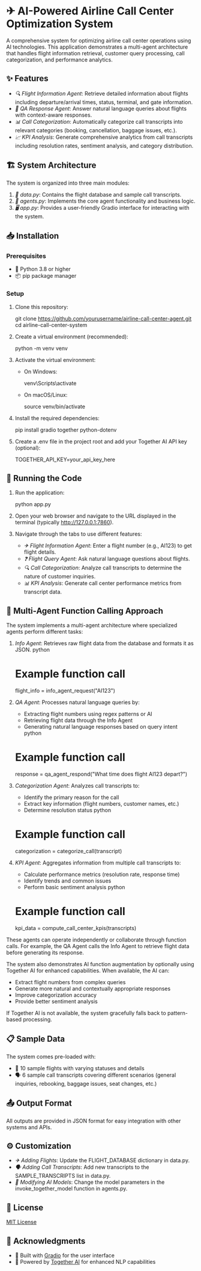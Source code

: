
# ✈ AI-Powered Airline Call Center Optimization System

A comprehensive system for optimizing airline call center operations using AI technologies. This application demonstrates a multi-agent architecture that handles flight information retrieval, customer query processing, call categorization, and performance analytics.

## ✨ Features

- *🔍 Flight Information Agent*: Retrieve detailed information about flights including departure/arrival times, status, terminal, and gate information.
- *💬 QA Response Agent*: Answer natural language queries about flights with context-aware responses.
- *📊 Call Categorization*: Automatically categorize call transcripts into relevant categories (booking, cancellation, baggage issues, etc.).
- *📈 KPI Analysis*: Generate comprehensive analytics from call transcripts including resolution rates, sentiment analysis, and category distribution.

## 🏗 System Architecture

The system is organized into three main modules:

1. *📁 data.py*: Contains the flight database and sample call transcripts.
2. *🤖 agents.py*: Implements the core agent functionality and business logic.
3. *🖥 app.py*: Provides a user-friendly Gradio interface for interacting with the system.

## 📥 Installation

### Prerequisites

- 🐍 Python 3.8 or higher
- 📦 pip package manager

### Setup

1. Clone this repository:
   
   git clone https://github.com/yourusername/airline-call-center-agent.git
   cd airline-call-center-system
   

2. Create a virtual environment (recommended):
   
   python -m venv venv
   

3. Activate the virtual environment:
   - On Windows:
     
     venv\Scripts\activate
     
   - On macOS/Linux:
     
     source venv/bin/activate
     

4. Install the required dependencies:
   
   pip install gradio together python-dotenv
   

5. Create a .env file in the project root and add your Together AI API key (optional):
   
   TOGETHER_API_KEY=your_api_key_here
   

## 🚀 Running the Code

1. Run the application:
   
   python app.py
   

2. Open your web browser and navigate to the URL displayed in the terminal (typically http://127.0.0.1:7860).

3. Navigate through the tabs to use different features:
   - *✈ Flight Information Agent*: Enter a flight number (e.g., AI123) to get flight details.
   - *❓ Flight Query Agent*: Ask natural language questions about flights.
   - *🔍 Call Categorization*: Analyze call transcripts to determine the nature of customer inquiries.
   - *📊 KPI Analysis*: Generate call center performance metrics from transcript data.

## 🤖 Multi-Agent Function Calling Approach

The system implements a multi-agent architecture where specialized agents perform different tasks:

1. *Info Agent*: Retrieves raw flight data from the database and formats it as JSON.
   python
   # Example function call
   flight_info = info_agent_request("AI123")
   

2. *QA Agent*: Processes natural language queries by:
   - Extracting flight numbers using regex patterns or AI
   - Retrieving flight data through the Info Agent
   - Generating natural language responses based on query intent
   python
   # Example function call
   response = qa_agent_respond("What time does flight AI123 depart?")
   

3. *Categorization Agent*: Analyzes call transcripts to:
   - Identify the primary reason for the call
   - Extract key information (flight numbers, customer names, etc.)
   - Determine resolution status
   python
   # Example function call
   categorization = categorize_call(transcript)
   

4. *KPI Agent*: Aggregates information from multiple call transcripts to:
   - Calculate performance metrics (resolution rate, response time)
   - Identify trends and common issues
   - Perform basic sentiment analysis
   python
   # Example function call
   kpi_data = compute_call_center_kpis(transcripts)
   

These agents can operate independently or collaborate through function calls. For example, the QA Agent calls the Info Agent to retrieve flight data before generating its response.

The system also demonstrates AI function augmentation by optionally using Together AI for enhanced capabilities. When available, the AI can:
- Extract flight numbers from complex queries
- Generate more natural and contextually appropriate responses
- Improve categorization accuracy
- Provide better sentiment analysis

If Together AI is not available, the system gracefully falls back to pattern-based processing.

## 📋 Sample Data

The system comes pre-loaded with:
- 🛫 10 sample flights with varying statuses and details
- 🗣 6 sample call transcripts covering different scenarios (general inquiries, rebooking, baggage issues, seat changes, etc.)

## 📤 Output Format

All outputs are provided in JSON format for easy integration with other systems and APIs.

## ⚙ Customization

- *✈ Adding Flights*: Update the FLIGHT_DATABASE dictionary in data.py.
- *🗣 Adding Call Transcripts*: Add new transcripts to the SAMPLE_TRANSCRIPTS list in data.py.
- *🧠 Modifying AI Models*: Change the model parameters in the invoke_together_model function in agents.py.

## 📄 License

[MIT License](LICENSE)

## 🙏 Acknowledgments

- 🎨 Built with [Gradio](https://www.gradio.app/) for the user interface
- 🤖 Powered by [Together AI](https://www.together.ai/) for enhanced NLP capabilities
